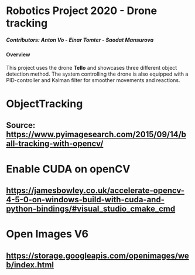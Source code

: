 # Robotics Project 2020 - Drone tracking
##### Contributors: Anton Vo - Einar Tomter - Saodat Mansurova

#### Overview

This project uses the drone **Tello** and showcases three different object detection method.
The system controlling the drone is also equipped with a PID-controller and Kalman filter for smoother movements and reactions.







# ObjectTracking
## Source: https://www.pyimagesearch.com/2015/09/14/ball-tracking-with-opencv/

# Enable CUDA on openCV
## https://jamesbowley.co.uk/accelerate-opencv-4-5-0-on-windows-build-with-cuda-and-python-bindings/#visual_studio_cmake_cmd 

# Open Images V6
## https://storage.googleapis.com/openimages/web/index.html

